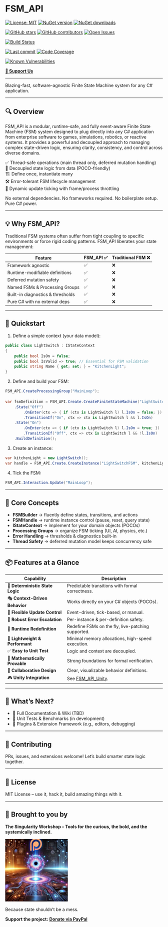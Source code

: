 # FSM_API

[![License: MIT](https://img.shields.io/badge/License-MIT-yellow.svg)](https://opensource.org/licenses/MIT)
[![NuGet version](https://img.shields.io/nuget/v/TheSingularityWorkshop.FSM_API?style=flat-square&logo=nuget&logoColor=white)](https://www.nuget.org/packages/TheSingularityWorkshop.FSM_API)
[![NuGet downloads](https://img.shields.io/nuget/dt/TheSingularityWorkshop.FSM_API?logo=nuget&style=flat-square)](https://www.nuget.org/packages/TheSingularityWorkshop.FSM_API)

[![GitHub stars](https://img.shields.io/github/stars/TrentBest/FSM_API?style=social)](https://github.com/TrentBest/FSM_API/stargazers)
[![GitHub contributors](https://img.shields.io/github/contributors/TrentBest/FSM_API)](https://github.com/TrentBest/FSM_API/graphs/contributors)
[![Open Issues](https://img.shields.io/github/issues/TrentBest/FSM_API)](https://github.com/TrentBest/FSM_API/issues)

[![Build Status](https://img.shields.io/github/actions/workflow/status/TrentBest/FSM_API/dotnet.yml?branch=master&style=flat-square&logo=github)](https://github.com/TrentBest/FSM_API/actions?query=workflow%3A%22dotnet.yml%22+branch%3Amaster)

[![Last commit](https://img.shields.io/github/last-commit/TrentBest/FSM_API/master)](https://github.com/TrentBest/FSM_API/commits/master)
[![Code Coverage](https://img.shields.io/codecov/c/github/TrentBest/FSM_API?branch=master)](https://github.com/TrentBest/FSM_API/actions?query=workflow%3A%22dotnet.yml%22+branch%3Amaster)

[![Known Vulnerabilities](https://snyk.io/test/github/TrentBest/FSM_API/badge.svg)](https://snyk.io/test/github/TrentBest/FSM_API)

[**💖 Support Us**](https://www.paypal.com/donate/?hosted_button_id=3Z7263LCQMV9J)

---

Blazing-fast, software-agnostic Finite State Machine system for any C# application.

---

## 🔍 Overview

FSM_API is a modular, runtime-safe, and fully event-aware Finite State Machine (FSM) 
system designed to plug directly into any C# application from enterprise software to 
games, simulations, robotics, or reactive systems. It provides a powerful and decoupled
approach to managing complex state-driven logic, ensuring clarity, consistency, and 
control across diverse domains.

✅ Thread-safe operations (main thread only, deferred mutation handling)  
🧠 Decoupled state logic from data (POCO-friendly)  
🏗️ Define once, instantiate many  
🛠️ Error-tolerant FSM lifecycle management  
🧪 Dynamic update ticking with frame/process throttling  

No external dependencies. No frameworks required. No boilerplate setup. Pure C# power.

---

## 💡 Why FSM_API?

Traditional FSM systems often suffer from tight coupling to specific environments or force rigid coding patterns. FSM_API liberates your state management:

| Feature                          | FSM_API ✅ | Traditional FSM ❌ |
|----------------------------------|------------|--------------------|
| Framework agnostic               | ✅         | ❌                 |
| Runtime-modifiable definitions   | ✅         | ❌                 |
| Deferred mutation safety         | ✅         | ❌                 |
| Named FSMs & Processing Groups   | ✅         | ❌                 |
| Built-in diagnostics & thresholds| ✅         | ❌                 |
| Pure C# with no external deps    | ✅         | ❌                 |

---

## 🚀 Quickstart

1. Define a simple context (your data model):

```csharp
public class LightSwitch : IStateContext
{
    public bool IsOn = false;
    public bool IsValid => true; // Essential for FSM validation
    public string Name { get; set; } = "KitchenLight";
}
```

2. Define and build your FSM:

```csharp
FSM_API.CreateProcessingGroup("MainLoop");

var fsmDefinition = FSM_API.Create.CreateFiniteStateMachine("LightSwitchFSM", processRate: 1, processingGroup: "MainLoop")
    .State("Off")
        .OnEnter(ctx => { if (ctx is LightSwitch l) l.IsOn = false; })
        .TransitionIf("On", ctx => ctx is LightSwitch l && l.IsOn)
    .State("On")
        .OnEnter(ctx => { if (ctx is LightSwitch l) l.IsOn = true; })
        .TransitionIf("Off", ctx => ctx is LightSwitch l && !l.IsOn)
    .BuildDefinition();
```

3. Create an instance:

```csharp
var kitchenLight = new LightSwitch();
var handle = FSM_API.Create.CreateInstance("LightSwitchFSM", kitchenLight, "MainLoop");
```

4. Tick the FSM:

```csharp
FSM_API.Interaction.Update("MainLoop");
```

---

## 🔧 Core Concepts

* **FSMBuilder** → fluently define states, transitions, and actions
* **FSMHandle** → runtime instance control (pause, reset, query state)
* **IStateContext** → implement for your domain objects (POCOs)
* **Processing Groups** → organize FSM ticking (UI, AI, physics, etc.)
* **Error Handling** → thresholds & diagnostics built-in
* **Thread Safety** → deferred mutation model keeps concurrency safe

---

## 📦 Features at a Glance

| Capability                       | Description                                                        |
| -------------------------------- | ------------------------------------------------------------------ |
| 🔄 **Deterministic State Logic** | Predictable transitions with formal correctness.                   |
| 🎭 **Context-Driven Behavior**   | Works directly on your C# objects (POCOs).                         |
| 🧪 **Flexible Update Control**   | Event-driven, tick-based, or manual.                               |
| 🧯 **Robust Error Escalation**   | Per-instance & per-definition safety.                              |
| 🔁 **Runtime Redefinition**      | Redefine FSMs on the fly, live-patching supported.                 |
| 🎯 **Lightweight & Performant**  | Minimal memory allocations, high-speed execution.                  |
| ✅ **Easy to Unit Test**          | Logic and context are decoupled.                                   |
| 💯 **Mathematically Provable**   | Strong foundations for formal verification.                        |
| 🤝 **Collaborative Design**      | Clear, visualizable behavior definitions.                          |
| 🎮 **Unity Integration**         | See [FSM\_API\_Unity](https://github.com/TrentBest/FSM_API_Unity). |

---

## 📘 What’s Next?

* 📖 Full Documentation & Wiki (TBD)
* 🧪 Unit Tests & Benchmarks (in development)
* 🔌 Plugins & Extension Framework (e.g., editors, debugging)

---

## 🤝 Contributing

PRs, issues, and extensions welcome! Let’s build smarter state logic together.

---

## 📄 License

MIT License – use it, hack it, build amazing things with it.

---

## 🧠 Brought to you by

**The Singularity Workshop – Tools for the curious, the bold, and the systemically inclined.**

<img src="FSM_API/Assets/TheSingularityWorkshop.jpg" alt="The Singularity Workshop" width="200" height="200">

Because state shouldn’t be a mess.

**Support the project:** [**Donate via PayPal**](https://www.paypal.com/donate/?hosted_button_id=3Z7263LCQMV9J)

```


